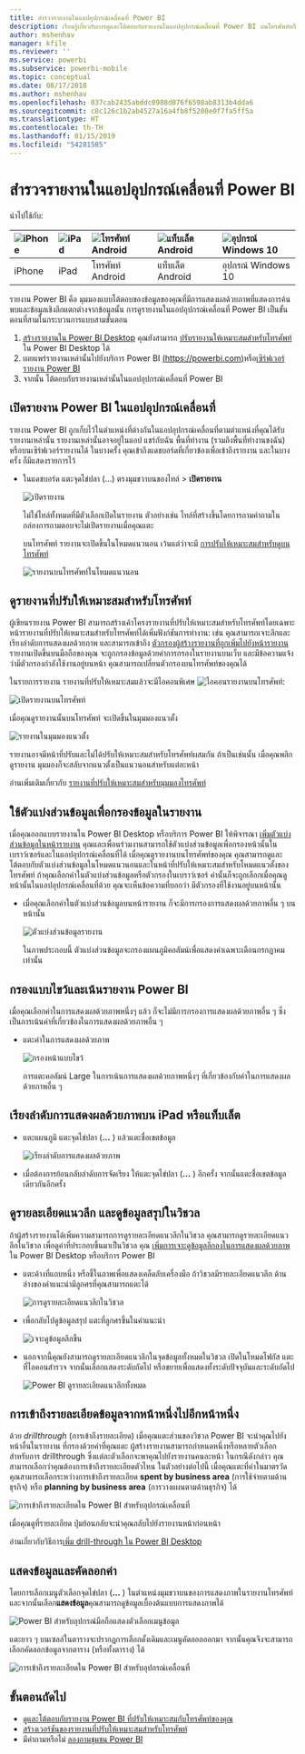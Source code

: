 ```yaml
---
title: สำรวจรายงานในแอปอุปกรณ์เคลื่อนที่ Power BI
description: เรียนรู้เกี่ยวกับการดูและโต้ตอบกับรายงานในแอปอุปกรณ์เคลื่อนที่ Power BI บนโทรศัพท์หรือแท็บเล็ตของคุณ คุณสร้างรายงานในบริการ Power BI หรือ Power BI Desktop จาก นั้น ก็สามารถโต้ตอบกับรายงานเหล่านั้นได้ในแอปอุปกรณ์เคลื่อนที่
author: mshenhav
manager: kfile
ms.reviewer: ''
ms.service: powerbi
ms.subservice: powerbi-mobile
ms.topic: conceptual
ms.date: 08/17/2018
ms.author: mshenhav
ms.openlocfilehash: 037cab2435abddc0988d076f6598ab8313b4dda6
ms.sourcegitcommit: c8c126c1b2ab4527a16a4fb8f5208e0f7fa5ff5a
ms.translationtype: HT
ms.contentlocale: th-TH
ms.lasthandoff: 01/15/2019
ms.locfileid: "54281585"
---
```

# <a name="explore-reports-in-the-power-bi-mobile-apps"></a>สำรวจรายงานในแอปอุปกรณ์เคลื่อนที่ Power BI
นำไปใช้กับ:

| ![iPhone](././media/mobile-reports-in-the-mobile-apps/ios-logo-40-px.png) | ![iPad](././media/mobile-reports-in-the-mobile-apps/ios-logo-40-px.png) | ![โทรศัพท์ Android](././media/mobile-reports-in-the-mobile-apps/android-logo-40-px.png) | ![แท็บเล็ต Android](././media/mobile-reports-in-the-mobile-apps/android-logo-40-px.png) | ![อุปกรณ์ Windows 10](./media/mobile-reports-in-the-mobile-apps/win-10-logo-40-px.png) |
|:--- |:--- |:--- |:--- |:--- |
| iPhone |iPad |โทรศัพท์ Android |แท็บเล็ต Android |อุปกรณ์ Windows 10 |

รายงาน Power BI คือ มุมมองแบบโต้ตอบของข้อมูลของคุณที่มีการแสดงผลด้วยภาพที่แสดงการค้นพบและข้อมูลเชิงลึกแตกต่างจากข้อมูลนั้น การดูรายงานในแอปอุปกรณ์เคลื่อนที่ Power BI เป็นขั้นตอนที่สามในกระบวนการแบบสามขั้นตอน

1. [สร้างรายงานใน Power BI Desktop](../../desktop-report-view.md) คุณยังสามารถ [ปรับรายงานให้เหมาะสมสำหรับโทรศัพท์](mobile-apps-view-phone-report.md) ใน Power BI Desktop ได้ 
2. เผยแพร่รายงานเหล่านั้นไปยังบริการ Power BI [(https://powerbi.com)](https://powerbi.com)หรือ[เซิร์ฟเวอร์รายงาน Power BI](../../report-server/get-started.md)  
3. จากนั้น โต้ตอบกับรายงานเหล่านั้นในแอปอุปกรณ์เคลื่อนที่ Power BI

## <a name="open-a-power-bi-report-in-the-mobile-app"></a>เปิดรายงาน Power BI ในแอปอุปกรณ์เคลื่อนที่
รายงาน Power BI ถูกเก็บไว้ในตำแหน่งที่ต่างกันในแอปอุปกรณ์เคลื่อนที่ตามตำแหน่งที่คุณได้รับรายงานเหล่านั้น รายงานเหล่านั้นอาจอยู่ในแอป แชร์กับฉัน พื้นที่ทำงาน (รวมถึงพื้นที่ทำงานขงฉัน) หรือบนเซิร์ฟเวอร์รายงานได้ ในบางครั้ง คุณเข้าถึงแดชบอร์ดที่เกี่ยวข้องเพื่อเข้าถึงรายงาน และในบางครั้ง ก็มีแสดงรายการไว้

* ในแดชบอร์ด แตะจุดไข่ปลา (...) ตรงมุมขวาบนของไทล์ > **เปิดรายงาน**
  
  ![เปิดรายงาน](./media/mobile-reports-in-the-mobile-apps/power-bi-android-open-report-tile.png)
  
  ไม่ใช่ไทล์ทั้งหมดที่มีตัวเลือกเปิดในรายงาน ตัวอย่างเช่น ไทล์ที่สร้างขึ้นโดยการถามคำถามในกล่องการถามตอบจะไม่เปิดรายงานเมื่อคุณแตะ 
  
  บนโทรศัพท์ รายงานจะเปิดขึ้นในโหมดแนวนอน เว้นแต่ว่าจะมี [การปรับให้เหมาะสมสำหรับดูบนโทรศัพท์](mobile-reports-in-the-mobile-apps.md#view-reports-optimized-for-phones)
  
  ![รายงานบนโทรศัพท์ในโหมดแนวนอน](./media/mobile-reports-in-the-mobile-apps/power-bi-iphone-report-landscape.png)

## <a name="view-reports-optimized-for-phones"></a>ดูรายงานที่ปรับให้เหมาะสมสำหรับโทรศัพท์
ผู้เขียนรายงาน Power BI สามารถสร้างเค้าโครงรายงานที่ปรับให้เหมาะสมสำหรับโทรศัพท์โดยเฉพาะ หน้ารายงานที่ปรับให้เหมาะสมสำหรับโทรศัพท์ได้เพิ่มฟังก์ชันการทำงาน: เช่น คุณสามารถเจาะลึกและเรียงลำดับการแสดงผลด้วยภาพ และสามารถเข้าถึง [ตัวกรองผู้สร้างรายงานที่ถูกเพิ่มไปยังหน้ารายงาน](mobile-apps-view-phone-report.md#filter-the-report-page-on-a-phone) รายงานเปิดขึ้นบนมือถือของคุณ จะถูกกรองข้อมูลด้วยค่าการกรองในรายงานบนเว็บ และมีข้อความแจ้งว่ามีตัวกรองกำลังใช้งานอยู่บนหน้า คุณสามารถเปลี่ยนตัวกรองบนโทรศัพท์ของคุณได้

ในรายการรายงาน รายงานที่ปรับให้เหมาะสมแล้วจะมีไอคอนพิเศษ ![ไอคอนรายงานบนโทรศัพท์](./media/mobile-reports-in-the-mobile-apps/power-bi-phone-report-icon.png):

![เปิดรายงานบนโทรศัพท์](./media/mobile-reports-in-the-mobile-apps/power-bi-android-phone-report.png)

เมื่อคุณดูรายงานนั้นบนโทรศัพท์ จะเปิดขึ้นในมุมมองแนวตั้ง

![รายงานในมุมมองแนวตั้ง](./media/mobile-reports-in-the-mobile-apps/07-power-bi-phone-report-portrait.png)

 รายงานอาจมีหน้าที่ปรับและไม่ได้ปรับให้เหมาะสมสำหรับโทรศัพท์ผสมกัน ถ้าเป็นเช่นนั้น เมื่อคุณพลิกดูรายงาน มุมมองก็จะสลับจากแนวตั้งเป็นแนวนอนสำหรับแต่ละหน้า

อ่านเพิ่มเติมเกี่ยวกับ [รายงานที่ปรับให้เหมาะสมสำหรับมุมมองโทรศัพท์](mobile-apps-view-phone-report.md)

## <a name="use-slicers-to-filter-a-report"></a>ใช้ตัวแบ่งส่วนข้อมูลเพื่อกรองข้อมูลในรายงาน
เมื่อคุณออกแบบรายงานใน Power BI Desktop หรือบริการ Power BI ให้พิจารณา [เพิ่มตัวแบ่งส่วนข้อมูลในหน้ารายงาน](../../visuals/power-bi-visualization-slicers.md) คุณและเพื่อนร่วมงานสามารถใช้ตัวแบ่งส่วนข้อมูลเพื่อกรองหน้านั้นในเบราว์เซอร์และในแอปอุปกรณ์เคลื่อนที่ได้ เมื่อคุณดูรายงานบนโทรศัพท์ของคุณ คุณสามารถดูและโต้ตอบกับตัวแบ่งส่วนข้อมูลในโหมดแนวนอนและในหน้าที่ปรับให้เหมาะสมสำหรับโหมดแนวตั้งของโทรศัพท์ ถ้าคุณเลือกค่าในตัวแบ่งส่วนข้อมูลหรือตัวกรองในเบราว์เซอร์ ค่านั้นก็จะถูกเลือกเมื่อคุณดูหน้านั้นในแอปอุปกรณ์เคลื่อนที่ด้วย คุณจะเห็นข้อความที่บอกว่า มีตัวกรองที่ใช้งานอยู่บนหน้านั้น  

* เมื่อคุณเลือกค่าในตัวแบ่งส่วนข้อมูลบนหน้ารายงาน ก็จะมีการกรองการแสดงผลด้วยภาพอื่น ๆ บนหน้านั้น
  
  ![ตัวแบ่งส่วนข้อมูลรายงาน](./media/mobile-reports-in-the-mobile-apps/power-bi-android-tablet-report-slicer.png)
  
  ในภาพประกอบนี้ ตัวแบ่งส่วนข้อมูลจะกรองแผนภูมิคอลัมน์เพื่อแสดงค่าเฉพาะเดือนกรกฎาคมเท่านั้น

## <a name="cross-filter-and-highlight-a-report"></a>กรองแบบไขว้และเน้นรายงาน Power BI
เมื่อคุณเลือกค่าในการแสดงผลด้วยภาพหนึ่งๆ แล้ว ก็จะไม่มีการกรองการแสดงผลด้วยภาพอื่น ๆ ซึ่งเป็นการเน้นค่าที่เกี่ยวข้องในการแสดงผลด้วยภาพอื่น ๆ

* แตะค่าในการแสดงผลด้วยภาพ
  
  ![กรองหน้าแบบไขว้](./media/mobile-reports-in-the-mobile-apps/power-bi-android-tablet-report-highlight.png)
  
  การแตะคอลัมน์ Large ในการเน้นการแสดงผลด้วยภาพหนึ่งๆ ที่เกี่ยวข้องกับค่าในการแสดงผลด้วยภาพอื่น ๆ 

## <a name="sort-a-visual-on-an-ipad-or-a-tablet"></a>เรียงลำดับการแสดงผลด้วยภาพบน iPad หรือแท็บเล็ต
* แตะแผนภูมิ แตะจุดไข่ปลา (**...** ) แล้วแตะชื่อเขตข้อมูล
  
   ![เรียงลำดับการแสดงผลด้วยภาพ](./media/mobile-reports-in-the-mobile-apps/power-bi-android-tablet-report-sort.png)
* เมื่อต้องการย้อนกลับลำดับการจัดเรียง ให้แตะจุดไข่ปลา (**...** ) อีกครั้ง จากนั้นแตะชื่อเขตข้อมูลเดียวกันอีกครั้ง

## <a name="drill-down-and-up-in-a-visual"></a>ดูรายละเอียดแนวลึก และดูข้อมูลสรุปในวิชวล
ถ้าผู้สร้างรายงานได้เพิ่มความสามารถการดูรายละเอียดแนวลึกในวิชวล คุณสามารถดูรายละเอียดแนวลึกในวิชวล เพื่อดูค่าที่ประกอบขึ้นมาเป็นวิชวล คุณ [เพิ่มการเจาะดูข้อมูลลึกลงในการแสดงผลด้วยภาพ](../end-user-drill.md) ใน Power BI Desktop หรือบริการ Power BI 

* แตะค้างที่แถบหนึ่ง หรือชี้ในภาพเพื่อแสดงเคล็ดลับเครื่องมือ ถ้าวิชวลมีรายละเอียดแนวลึก ด้านล่างของคำแนะนำมีลูกศรที่คุณสามารถแตะได้ 
  
  ![การดูรายละเอียดแนวลึกในวิชวล](./media/mobile-reports-in-the-mobile-apps/power-bi-mobile-drill-down-tooltip.png)

* เพื่อกลับไปดูข้อมูลสรุป แตะที่ลูกศรขึ้นในคำแนะนำ
  
  ![เจาะดูข้อมูลลึกขึ้น](./media/mobile-reports-in-the-mobile-apps/power-bi-mobile-drill-up-tooltip.png)

* นอกจากนี้คุณยังสามารถดูรายละเอียดแนวลึกในจุดข้อมูลทั้งหมดในวิชวล เปิดในโหมดโฟกัส แตะที่ไอคอนสำรวจ จากนั้นเลือกแสดงระดับถัดไป หรือขยายเพื่อแสดงทั้งระดับปัจจุบันและระดับถัดไป

   ![Power BI ดูรายละเอียดแนวลึกทั้งหมด](./media/mobile-reports-in-the-mobile-apps/power-bi-drill-down-all.png)

## <a name="drill-through-from-one-page-to-another"></a>การเข้าถึงรายละเอียดข้อมูลจากหน้าหนึ่งไปอีกหน้าหนึ่ง

ด้วย *drillthrough* (การเข้าถึงรายละเอียด) เมื่อคุณแตะส่วนของวิชวล Power BI จะนำคุณไปยังหน้าอื่นในรายงาน ที่กรองด้วยค่าที่คุณแตะ ผู้สร้างรายงานสามารถกำหนดหนึ่งหรือหลายตัวเลือกสำหรับการ drillthrough ซึ่งแต่ละตัวเลือกจะพาคุณไปยังรายงานคนละหน้า ในกรณีดังกล่าว คุณสามารถเลือกว่าคุณต้องการเข้าถึงรายละเอียดตัวไหน ในตัวอย่างต่อไปนี้ เมื่อคุณแตะที่ค่าในมาตรวัด คุณสามารถเลือกระหว่างการเข้าถึงรายละเอียด **spent by business area** (การใช้จ่ายตามด้านธุรกิจ) หรือ **planning by business area** (การวางแผนตามด้านธุรกิจ) ได้

![การเข้าถึงรายละเอียดใน Power BI สำหรับอุปกรณ์เคลื่อนที่](./media/mobile-reports-in-the-mobile-apps/power-bi-mobile-drill-through-it-spent-report.png)

เมื่อคุณดูที่รายละเอียด ปุ่มย้อนกลับจะนำคุณกลับไปยังรายงานหน้าก่อนหน้า

อ่านเกี่ยวกับวิธีการ[เพิ่ม drill-through ใน Power BI Desktop](../../desktop-drillthrough.md)

## <a name="show-data-and-copy-values"></a>แสดงข้อมูลและคัดลอกค่า

โดยการเลือกเมนูตัวเลือกจุดไข่ปลา (**...** ) ในตำแหน่งมุมขวาบนของการแสดงภาพในรายงานโทรศัพท์ และจากนั้นเลือก**แสดงข้อมูล**คุณสามารถดูข้อมูลเบื้องต้นแบบการแสดงภาพได้

![Power BI สำหรับอุปกรณ์มือถือแสดงตัวเลือกเมนูข้อมูล](./media/mobile-reports-in-the-mobile-apps/copy-data-visual.png)

แตะยาว ๆ บนเซลล์ในตารางจะปรากฏการเลือกดั้งเดิมและเมนูคัดลอกออกมา จากนั้นคุณจึงจะสามารถเลือกคัดลอกข้อมูลจากตาราง (หรือทั้งตาราง) ได้

![การเข้าถึงรายละเอียดใน Power BI สำหรับอุปกรณ์เคลื่อนที่](./media/mobile-reports-in-the-mobile-apps/copy-data-table.png)

## <a name="next-steps"></a>ขั้นตอนถัดไป
* [ดูและโต้ตอบกับรายงาน Power BI ที่ปรับให้เหมาะสมกับโทรศัพท์ของคุณ](mobile-apps-view-phone-report.md)
* [สร้างเวอร์ชันของรายงานที่ปรับให้เหมาะสมสำหรับโทรศัพท์](../../desktop-create-phone-report.md)
* มีคำถามหรือไม่ [ลองถามชุมชน Power BI](http://community.powerbi.com/)

